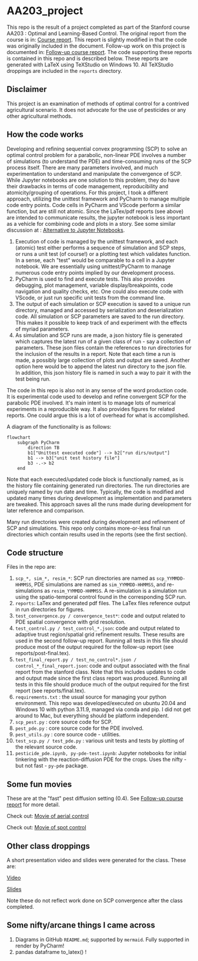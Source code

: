 # AA203_project

This repo is the result of a project completed as part of the Stanford course AA203 : Optimal and Learning-Based Control. The original report from the course is in: [Course report](/reports/final.pdf).
This report is slightly modified in that the code was originally included in the document.
Follow-up work on this project is documented in: [Follow-up course report](/reports/post_final.pdf).
The code supporting these reports is contained in this repo and is described below. These reports are generated with LaTeX using TeXStudio on Windows 10. All TeXStudio droppings are included in the `reports` directory.

## Disclaimer
This project is an examination of methods of optimal control for a contrived agricultural scenario. It does not advocate for the use of pesticides or any other agricultural methods.

## How the code works

Developing and refining sequential convex programming (SCP) to solve an optimal control problem for a parabolic, non-linear PDE involves a number of simulations (to understand the PDE) and time-consuming runs of the SCP process itself. There are many parameters involved, and much experimentation to understand and manipulate the convergence of SCP. While Jupyter notebooks are one solution to this problem, they do have their drawbacks in terms of code management, reproducibility and atomicity/grouping of operations. For this project, I took a different approach, utilizing the unittest framework and PyCharm to manage multiple code entry points. Code cells in PyCharm and VScode perform a similar function, but are still not atomic. Since the LaTex/pdf reports (see above) are intended to communicate results, the jupyter notebook is less important as a vehicle for combining code and plots in a story. See some similar discussion at : [Alternative to Jupyter Notebooks](https://pbpython.com/notebook-alternative.html).

1. Execution of code is managed by the unittest framework, and each (atomic) test either performs a sequence of simulation and SCP steps, or runs a unit test (of course!) or a plotting test which validates function. In a sense, each "test" would be comparable to a cell in a Jupyter notebook. We are essentially using unittest/PyCharm to manage numerous code entry points implied by our development process.
2. PyCharm is used to find and execute tests. This also provides debugging, plot management, variable display/breakpoints, code navigation and quality checks, etc.  One could also execute code with VScode, or just run specific unit tests from the command line.
3. The output of each simulation or SCP execution is saved to a unique run directory, managed and accessed by serialization and deserialization code. All simulation or SCP parameters are saved to the run directory. This makes it possible to keep track of and experiment with the effects of myriad parameters.
4. As simulation and SCP runs are made, a json history file is generated which captures the latest run of a given class of run - say a collection of parameters. These json files contain the references to run directories for the inclusion of the results in a report. Note that each time a run is made, a possibly large collection of plots and output are saved. Another option here would be to append the latest run directory to the json file. In addition, this json history file is named in such a way to pair it with the test being run.

The code in this repo is also not in any sense of the word production code. It is experimental code used to develop and refine convergent SCP for the parabolic PDE involved. It's main intent is to manage lots of numerical experiments in a reproducible way. It also provides figures for related reports. One could argue this is a lot of overhead for what is accomplished.

A diagram of the functionality is as follows:

```mermaid
flowchart
    subgraph PyCharm
        direction TB
        b1["Unittest executed code"] --> b2["run dirs/output"]
        b1 --> b3["unit test history file"]
        b3 -.-> b2
    end
```

Note that each executed/updated code block is functionally named, as is the history file containing generated run directories. The run directories are uniquely named by run date and time. Typically, the code is modified and updated many times during development as implementation and parameters are tweaked. This approach saves all the runs made during development for later reference and comparison.

Many run directories were created during development and refinement of SCP and simulations. This repo only contains more-or-less final run directories which contain results used in the reports (see the first section).

## Code structure

Files in the repo are:

1. `scp_*, sim_*, resim_*`:
SCP run directories are named as `scp_YYMMDD-HHMMSS`, PDE simulations are named as `sim_YYMMDD-HHMMSS`, and re-simulations as `resim_YYMMDD-HHMMSS`. A re-simulation is a simulation run using the spatio-temporal control found in the corresponding SCP run.
2. `reports`: LaTex and generated pdf files. The LaTex files reference output in run directories for figures.
3. `test_convergence.py / convergence_test*`: code and output related to PDE spatial convergence with grid resolution.
4. `test_control.py / test_control_*.json`: code and output related to adaptive trust region/spatial grid refinement results. These results are used in the second follow-up report. Running all tests in this file should produce most of the output required for the follow-up report (see reports/post-final.tex).
5. `test_final_report.py / test_no_control*.json / control_*_final_report.json`: code and output associated with the final report from the stanford class. Note that this includes updates to code and output made since the first class report was produced. Running all tests in this file should produce much of the output required for the first report (see reports/final.tex).
6. `requirements.txt` : the usual source for managing your python environment. This repo was developed/executed on ubuntu 20.04 and Windows 10 with python 3.11.9, managed via conda and pip. I did not get around to Mac, but everything should be platform independent.
7. `scp_pest.py` : core source code for SCP.
8. `pest_pde.py` : core source code for the PDE involved.
9. `pest_utils.py` : core source code - utilities.
10. `test_scp.py / test_pde.py` : various unit tests and tests by plotting of the relevant source code.
11. `pesticide_pde.ipynb, py-pde-test.ipynb`: Jupyter notebooks for initial tinkering with the reaction-diffusion PDE for the crops. Uses the nifty - but not fast - `py-pde` package.

## Some fun movies

These are at the "fast" pest diffusion setting (0.4). See [Follow-up course report](/reports/post_final.pdf) for more detail.

Check out: [Movie of aerial control](/resim_240718-005456/pest.mp4)

Check out: [Movie of spot control](/resim_240718-012904/pest.mp4)


## Other class droppings

A short presentation video and slides were generated for the class. These are:

[Video](Optimal%20Control%20and%20Pesticides.mp4)

[Slides](Optimal%20Control%20and%20Pesticides.pptx)

Note these do not reflect work done on SCP convergence after the class completed.

## Some nifty/arcane things I came across

1. Diagrams in GitHub `README.md`; supported by `mermaid`. Fully supported in render by PyCharm!
2. pandas dataframe to_latex() !
